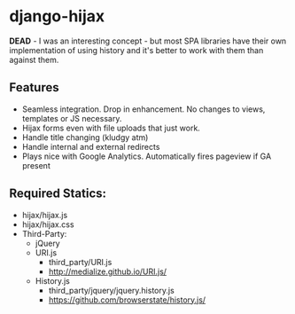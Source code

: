 django-hijax
===============================================================================

**DEAD** - I was an interesting concept - but most SPA libraries have their own implementation of using history and it's better to work with them than against them.


## Features

*   Seamless integration. Drop in enhancement. No changes to views, templates or JS necessary.
*   Hijax forms even with file uploads that just work.
*   Handle title changing (kludgy atm)
*   Handle internal and external redirects
*   Plays nice with Google Analytics. Automatically fires pageview if GA present

## Required Statics:

*   hijax/hijax.js
*   hijax/hijax.css
*   Third-Party:
    *   jQuery
    *   URI.js
        *   third_party/URI.js
        *   http://medialize.github.io/URI.js/
    *   History.js
        *   third_party/jquery/jquery.history.js
        *   https://github.com/browserstate/history.js/

